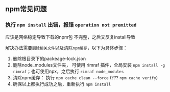 ## npm常见问题

### 执行 `npm install` 出错，报错 `operation not premitted` 

应该是网络稳定导致下载的npm包 不完整，之后又反复install导致

解决办法需要`删除相关文件`以及清除`npm缓存`，以下为具体步骤：

1. 删除根目录下的packeage-lock.json 
2. 删除node_modules文件夹， 可使用 rimraf 插件，全局安装 `npm install -g rimraf`；也可使用npx，之后执行 `rimraf node_modules`
3. 清除npm缓存： 执行 `npm cache clean --force`     (??? `npm cache verify`)
4. 确保以上都执行成功之后，重新执行 `npm install`

